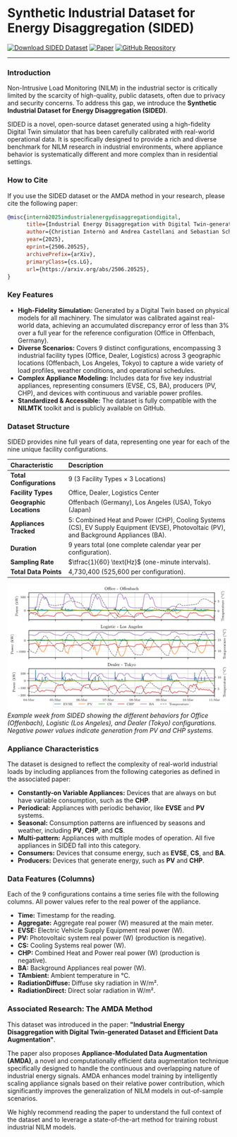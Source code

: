 # Synthetic Industrial Dataset for Energy Disaggregation (SIDED)

[![Download SIDED Dataset](https://img.shields.io/badge/Download-Dataset-blue.svg)](https://figshare.com/s/f824da90af2d8318de6a)
[![Paper](https://img.shields.io/badge/arXiv-2506.20525-b31b1b.svg)](https://arxiv.org/abs/2506.20525)
[![GitHub Repository](https://img.shields.io/badge/GitHub-Repo-green.svg)](https://github.com/ChristianInterno/SIDED)

---

### Introduction
Non-Intrusive Load Monitoring (NILM) in the industrial sector is critically limited by the scarcity of high-quality, public datasets, often due to privacy and security concerns. To address this gap, we introduce the **Synthetic Industrial Dataset for Energy Disaggregation (SIDED)**.

SIDED is a novel, open-source dataset generated using a high-fidelity Digital Twin simulator that has been carefully calibrated with real-world operational data. It is specifically designed to provide a rich and diverse benchmark for NILM research in industrial environments, where appliance behavior is systematically different and more complex than in residential settings.

### How to Cite
If you use the SIDED dataset or the AMDA method in your research, please cite the following paper:

```bibtex
@misc{internò2025industrialenergydisaggregationdigital,
      title={Industrial Energy Disaggregation with Digital Twin-generated Dataset and Efficient Data Augmentation}, 
      author={Christian Internò and Andrea Castellani and Sebastian Schmitt and Fabio Stella and Barbara Hammer},
      year={2025},
      eprint={2506.20525},
      archivePrefix={arXiv},
      primaryClass={cs.LG},
      url={https://arxiv.org/abs/2506.20525}, 
}
```

### Key Features
* **High-Fidelity Simulation:** Generated by a Digital Twin based on physical models for all machinery. The simulator was calibrated against real-world data, achieving an accumulated discrepancy error of less than 3% over a full year for the reference configuration (Office in Offenbach, Germany).
* **Diverse Scenarios:** Covers 9 distinct configurations, encompassing 3 industrial facility types (Office, Dealer, Logistics) across 3 geographic locations (Offenbach, Los Angeles, Tokyo) to capture a wide variety of load profiles, weather conditions, and operational schedules.
* **Complex Appliance Modeling:** Includes data for five key industrial appliances, representing consumers (EVSE, CS, BA), producers (PV, CHP), and devices with continuous and variable power profiles.
* **Standardized & Accessible:** The dataset is fully compatible with the **NILMTK** toolkit and is publicly available on GitHub.

### Dataset Structure

SIDED provides nine full years of data, representing one year for each of the nine unique facility configurations.

| Characteristic         | Description                                                                                                                           |
| :--------------------- | :------------------------------------------------------------------------------------------------------------------------------------ |
| **Total Configurations** | 9 (3 Facility Types × 3 Locations)                                                                                         |
| **Facility Types** | Office, Dealer, Logistics Center                                                                                           |
| **Geographic Locations**| Offenbach (Germany), Los Angeles (USA), Tokyo (Japan)                                                                          |
| **Appliances Tracked** | 5: Combined Heat and Power (CHP), Cooling Systems (CS), EV Supply Equipment (EVSE), Photovoltaic (PV), and Background Appliances (BA). |
| **Duration** | 9 years total (one complete calendar year per configuration).                                                                    |
| **Sampling Rate** | $\tfrac{1}{60} \text{Hz}$ (one-minute intervals).                                                                                 |
| **Total Data Points** | 4,730,400 (525,600 per configuration).                                                                                     |

![Example data from the SIDED dataset, showing various configurations and locations.](Img/plot_days-1.png)
*Example week from SIDED showing the different behaviors for Office (Offenbach), Logistic (Los Angeles), and Dealer (Tokyo) configurations. Negative power values indicate generation from PV and CHP systems.*

### Appliance Characteristics
The dataset is designed to reflect the complexity of real-world industrial loads by including appliances from the following categories as defined in the associated paper:

* **Constantly-on Variable Appliances:** Devices that are always on but have variable consumption, such as the **CHP**.
* **Periodical:** Appliances with periodic behavior, like **EVSE** and **PV** systems.
* **Seasonal:** Consumption patterns are influenced by seasons and weather, including **PV**, **CHP**, and **CS**.
* **Multi-pattern:** Appliances with multiple modes of operation. All five appliances in SIDED fall into this category.
* **Consumers:** Devices that consume energy, such as **EVSE**, **CS**, and **BA**.
* **Producers:** Devices that generate energy, such as **PV** and **CHP**.

### Data Features (Columns)
Each of the 9 configurations contains a time series file with the following columns. All power values refer to the real power of the appliance.

* **Time:** Timestamp for the reading.
* **Aggregate:** Aggregate real power (W) measured at the main meter.
* **EVSE:** Electric Vehicle Supply Equipment real power (W).
* **PV:** Photovoltaic system real power (W) (production is negative).
* **CS:** Cooling Systems real power (W).
* **CHP:** Combined Heat and Power real power (W) (production is negative).
* **BA:** Background Appliances real power (W).
* **TAmbient:** Ambient temperature in °C.
* **RadiationDiffuse:** Diffuse sky radiation in W/m².
* **RadiationDirect:** Direct solar radiation in W/m².

### Associated Research: The AMDA Method
This dataset was introduced in the paper: **"Industrial Energy Disaggregation with Digital Twin-generated Dataset and Efficient Data Augmentation"**.

The paper also proposes **Appliance-Modulated Data Augmentation (AMDA)**, a novel and computationally efficient data augmentation technique specifically designed to handle the continuous and overlapping nature of industrial energy signals. AMDA enhances model training by intelligently scaling appliance signals based on their relative power contribution, which significantly improves the generalization of NILM models in out-of-sample scenarios.

We highly recommend reading the paper to understand the full context of the dataset and to leverage a state-of-the-art method for training robust industrial NILM models.
